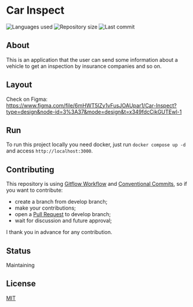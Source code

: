 # Car Inspect

![Languages used](https://img.shields.io/github/languages/count/isadfrn/carinspect?style=flat-square)
![Repository size](https://img.shields.io/github/repo-size/isadfrn/carinspect?style=flat-square)
![Last commit](https://img.shields.io/github/last-commit/isadfrn/carinspect?style=flat-square)

## About

This is an application that the user can send some information about a vehicle to get an inspection by insurance companies and so on.

## Layout

Check on Figma: https://www.figma.com/file/6mHWT5lZy1vFusJOAUpar1/Car-Inspect?type=design&node-id=3%3A37&mode=design&t=x349fdcCikGUTEwl-1

## Run

To run this project locally you need docker, just run `docker compose up -d` and access `http://localhost:3000`.

## Contributing

This repository is using [Gitflow Workflow](https://www.atlassian.com/git/tutorials/comparing-workflows/gitflow-workflow) and [Conventional Commits](https://www.conventionalcommits.org/en/v1.0.0/), so if you want to contribute:

- create a branch from develop branch;
- make your contributions;
- open a [Pull Request](https://docs.github.com/en/pull-requests/collaborating-with-pull-requests/proposing-changes-to-your-work-with-pull-requests/creating-a-pull-request) to develop branch;
- wait for discussion and future approval;

I thank you in advance for any contribution.

## Status

Maintaining

## License

[MIT](./LICENSE)
